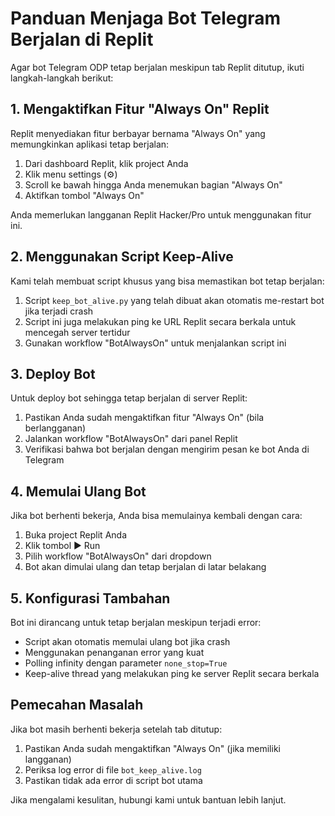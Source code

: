 # Panduan Menjaga Bot Telegram Berjalan di Replit

Agar bot Telegram ODP tetap berjalan meskipun tab Replit ditutup, ikuti langkah-langkah berikut:

## 1. Mengaktifkan Fitur "Always On" Replit

Replit menyediakan fitur berbayar bernama "Always On" yang memungkinkan aplikasi tetap berjalan:

1. Dari dashboard Replit, klik project Anda
2. Klik menu settings (⚙️)
3. Scroll ke bawah hingga Anda menemukan bagian "Always On"
4. Aktifkan tombol "Always On"

Anda memerlukan langganan Replit Hacker/Pro untuk menggunakan fitur ini.

## 2. Menggunakan Script Keep-Alive

Kami telah membuat script khusus yang bisa memastikan bot tetap berjalan:

1. Script `keep_bot_alive.py` yang telah dibuat akan otomatis me-restart bot jika terjadi crash
2. Script ini juga melakukan ping ke URL Replit secara berkala untuk mencegah server tertidur
3. Gunakan workflow "BotAlwaysOn" untuk menjalankan script ini

## 3. Deploy Bot

Untuk deploy bot sehingga tetap berjalan di server Replit:

1. Pastikan Anda sudah mengaktifkan fitur "Always On" (bila berlangganan)
2. Jalankan workflow "BotAlwaysOn" dari panel Replit
3. Verifikasi bahwa bot berjalan dengan mengirim pesan ke bot Anda di Telegram

## 4. Memulai Ulang Bot

Jika bot berhenti bekerja, Anda bisa memulainya kembali dengan cara:

1. Buka project Replit Anda
2. Klik tombol ▶️ Run
3. Pilih workflow "BotAlwaysOn" dari dropdown
4. Bot akan dimulai ulang dan tetap berjalan di latar belakang

## 5. Konfigurasi Tambahan

Bot ini dirancang untuk tetap berjalan meskipun terjadi error:

- Script akan otomatis memulai ulang bot jika crash
- Menggunakan penanganan error yang kuat
- Polling infinity dengan parameter `none_stop=True`
- Keep-alive thread yang melakukan ping ke server Replit secara berkala

## Pemecahan Masalah

Jika bot masih berhenti bekerja setelah tab ditutup:

1. Pastikan Anda sudah mengaktifkan "Always On" (jika memiliki langganan)
2. Periksa log error di file `bot_keep_alive.log`
3. Pastikan tidak ada error di script bot utama

Jika mengalami kesulitan, hubungi kami untuk bantuan lebih lanjut.